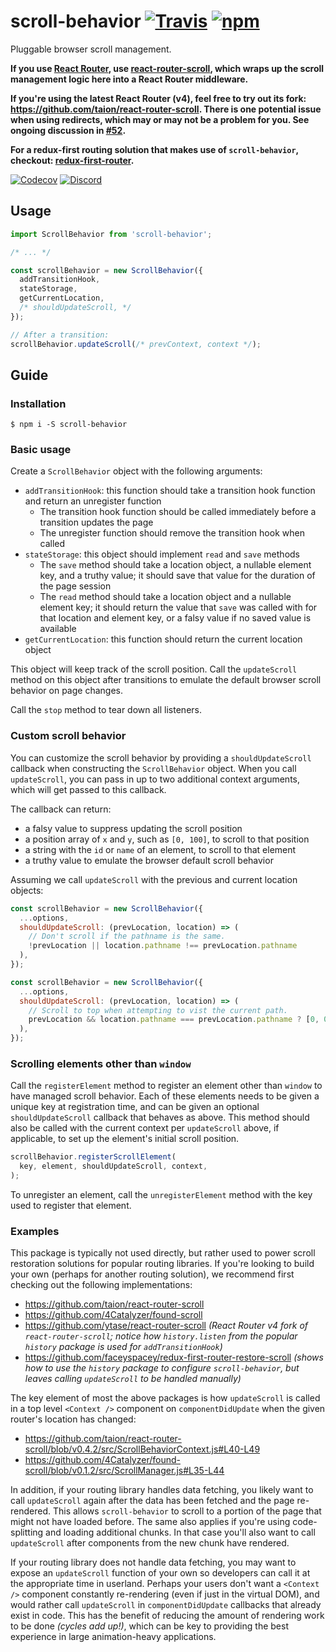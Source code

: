 # scroll-behavior [![Travis][build-badge]][build] [![npm][npm-badge]][npm]

Pluggable browser scroll management.

**If you use [React Router](https://github.com/reactjs/react-router), use [react-router-scroll](https://github.com/taion/react-router-scroll), which wraps up the scroll management logic here into a React Router middleware.** 

**If you're using the latest React Router (v4), feel free to try out its fork: https://github.com/taion/react-router-scroll. There is one potential issue when using redirects, which may or may not be a problem for you. See ongoing discussion in [#52](https://github.com/taion/react-router-scroll/issues/52).**

**For a redux-first routing solution that makes use of `scroll-behavior`, checkout: [redux-first-router](https://github.com/faceyspacey/redux-first-router).**

[![Codecov][codecov-badge]][codecov]
[![Discord][discord-badge]][discord]

## Usage

```js
import ScrollBehavior from 'scroll-behavior';

/* ... */

const scrollBehavior = new ScrollBehavior({
  addTransitionHook,
  stateStorage,
  getCurrentLocation,
  /* shouldUpdateScroll, */
});

// After a transition:
scrollBehavior.updateScroll(/* prevContext, context */);
```

## Guide

### Installation

```
$ npm i -S scroll-behavior
```

### Basic usage

Create a `ScrollBehavior` object with the following arguments:
- `addTransitionHook`: this function should take a transition hook function and return an unregister function
  - The transition hook function should be called immediately before a transition updates the page
  - The unregister function should remove the transition hook when called
- `stateStorage`: this object should implement `read` and `save` methods
  - The `save` method should take a location object, a nullable element key, and a truthy value; it should save that value for the duration of the page session
  - The `read` method should take a location object and a nullable element key; it should return the value that `save` was called with for that location and element key, or a falsy value if no saved value is available
- `getCurrentLocation`: this function should return the current location object

This object will keep track of the scroll position. Call the `updateScroll` method on this object after transitions to emulate the default browser scroll behavior on page changes.

Call the `stop` method to tear down all listeners.

### Custom scroll behavior

You can customize the scroll behavior by providing a `shouldUpdateScroll` callback when constructing the `ScrollBehavior` object. When you call `updateScroll`, you can pass in up to two additional context arguments, which will get passed to this callback.

The callback can return:

- a falsy value to suppress updating the scroll position
- a position array of `x` and `y`, such as `[0, 100]`, to scroll to that position
- a string with the `id` or `name` of an element, to scroll to that element
- a truthy value to emulate the browser default scroll behavior

Assuming we call `updateScroll` with the previous and current location objects:

```js
const scrollBehavior = new ScrollBehavior({
  ...options,
  shouldUpdateScroll: (prevLocation, location) => (
    // Don't scroll if the pathname is the same.
    !prevLocation || location.pathname !== prevLocation.pathname
  ),
});
```

```js
const scrollBehavior = new ScrollBehavior({
  ...options,
  shouldUpdateScroll: (prevLocation, location) => (
    // Scroll to top when attempting to vist the current path.
    prevLocation && location.pathname === prevLocation.pathname ? [0, 0] : true
  ),
});
```

### Scrolling elements other than `window`

Call the `registerElement` method to register an element other than `window` to have managed scroll behavior. Each of these elements needs to be given a unique key at registration time, and can be given an optional `shouldUpdateScroll` callback that behaves as above. This method should also be called with the current context per `updateScroll` above, if applicable, to set up the element's initial scroll position.

```js
scrollBehavior.registerScrollElement(
  key, element, shouldUpdateScroll, context,
);
```

To unregister an element, call the `unregisterElement` method with the key used to register that element.


### Examples
This package is typically not used directly, but rather used to power scroll restoration solutions for popular routing libraries. If you're looking to build your own (perhaps for another routing solution), we recommend first checking out the following implementations:

- https://github.com/taion/react-router-scroll
- https://github.com/4Catalyzer/found-scroll
- https://github.com/ytase/react-router-scroll *(React Router v4 fork of `react-router-scroll`; notice how `history.listen` from the popular `history` package is used for `addTransitionHook`)*
- https://github.com/faceyspacey/redux-first-router-restore-scroll *(shows how to use the  `history` package to configure `scroll-behavior`, but leaves calling `updateScroll` to be handled manually)*

The key element of most the above packages is how `updateScroll` is called in a top level `<Context />` component on `componentDidUpdate` when the given router's location has changed:

- https://github.com/taion/react-router-scroll/blob/v0.4.2/src/ScrollBehaviorContext.js#L40-L49
- https://github.com/4Catalyzer/found-scroll/blob/v0.1.2/src/ScrollManager.js#L35-L44

In addition, if your routing library handles data fetching, you likely want to call `updateScroll` again after the data has been fetched and the page re-rendered. This allows `scroll-behavior` to scroll to a portion of the page that might not have loaded before. The same also applies if you're using code-splitting and loading additional chunks. In that case you'll also want to call `updateScroll` after components from the new chunk have rendered.

If your routing library does not handle data fetching, you may want to expose an `updateScroll` function of your own so developers can call it at the appropriate time in userland. Perhaps your users don't want a `<Context />` component constantly re-rendering (even if just in the virtual DOM), and would rather call `updateScroll` in `componentDidUpdate` callbacks that already exist in code. This has the benefit of reducing the amount of rendering work to be done *(cycles add up!)*, which can be key to providing the best experience in large animation-heavy applications.


[build-badge]: https://img.shields.io/travis/taion/scroll-behavior/master.svg
[build]: https://travis-ci.org/taion/scroll-behavior

[npm-badge]: https://img.shields.io/npm/v/scroll-behavior.svg
[npm]: https://www.npmjs.org/package/scroll-behavior

[codecov-badge]: https://img.shields.io/codecov/c/github/taion/scroll-behavior/master.svg
[codecov]: https://codecov.io/gh/taion/scroll-behavior

[discord-badge]: https://img.shields.io/badge/Discord-join%20chat%20%E2%86%92-738bd7.svg
[discord]: https://discord.gg/0ZcbPKXt5bYaNQ46
